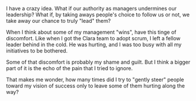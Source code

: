 
I have a crazy idea. What if our authority as managers undermines our leadership? What if, by taking aways people's choice to follow us or not, we take away our chance to truly "lead" them?

When I think about some of my management "wins", have this tinge of discomfort. Like when I got the Clara team to adopt scrum, I left a fellow leader behind in the cold. He was hurting, and I was too busy with all my initiatives to be bothered.

Some of that discomfort is probably my shame and guilt. But I think a bigger part of it is the echo of the pain that I tried to ignore. 

That makes me wonder, how many times did I try to "gently steer" people toward my vision of success only to leave some of them hurting along the way?